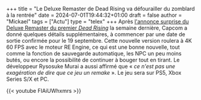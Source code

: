 +++
title = "Le Deluxe Remaster de Dead Rising va défourailler du zomblard à la rentrée"
date = 2024-07-01T19:44:32+01:00
draft = false
author = "Mickael"
tags = ["Actu"]
type = "telex"
+++
Après [l'annonce surprise du Deluxe Remaster du premier *Dead Rising*](https://nostick.fr/articles/2024/juin/2606-dead-rising-revient-dentre-les-morts/) la semaine dernière, Capcom a donné quelques détails supplémentaires, à commencer par une date de sortie confirmée pour le 19 septembre. Cette nouvelle version roulera à 4K 60 FPS avec le moteur RE Engine, ce qui est une bonne nouvelle, tout comme la fonction de sauvegarde automatique, les NPC un peu moins butés, ou encore la possibilité de continuer à bouger tout en tirant. Le développeur Rysosuke Murai a aussi affirmé que « *ce n'est pas une exagération de dire que ce jeu un remake* ». Le jeu sera sur PS5, Xbox Series S/X et PC.

{{< youtube FIAiUWhxmrs >}} 
